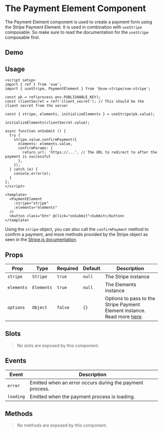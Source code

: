 <script setup>
import PaymentElementDemo from '../demo/PaymentElementDemo.vue'

const members = [
  {
    avatar: 'https://www.github.com/jofftiquez.png',
    name: 'Joff Tiquez',
    title: 'Creator',
    links: [
      { icon: 'github', link: 'https://github.com/jofftiquez' },
      { icon: 'x', link: 'https://twitter.com/jrtiquez' }
    ]
  },
  {
    avatar: 'https://www.github.com/mahomuri.png',
    name: 'Paolo Santos',
    title: 'Contributor',
    links: [
      { icon: 'github', link: 'https://github.com/mahomuri' },
      { icon: 'x', link: 'https://twitter.com/mahomuri' }
    ]
  },
];
</script>

# The Payment Element Component

The Payment Element component is used to create a payment form using the Stripe Payment Element. It is used in combination with `useStripe` composable. So make sure to read the documentation for the `useStripe` composable first.

## Demo

<PaymentElementDemo/>

<!-- <button class="btn" @click="onSubmit">Submit</button> -->

## Usage

```vue
<script setup>
import { ref } from 'vue';
import { useStripe, PaymentElement } from '@vue-stripe/vue-stripe';

const pk = ref(process.env.PUBLISHABLE_KEY);
const clientSecret = ref('client_secret'); // This should be the client secret from the server

const { stripe, elements, initializeElements } = useStripe(pk.value);

initializeElements(clientSecret.value);

async function onSubmit () {
  try {
    stripe.value.confirmPayment({
      elements: elements.value,
      confirmParams: {
        return_url: 'https://...', // The URL to redirect to after the payment is successful
      },
    });
  } catch (e) {
    console.error(e);
  }
};
</script>

<template>
  <PaymentElement
    :stripe="stripe"
    :elements="elements"
  />
  <button class="btn" @click="onSubmit">Submit</button>
</template>
```

Using the `stripe` object, you can also call the `confirmPayment` method to confirm a payment, and more methods provided by the Stripe object as seen in the [Stripe.js documentation](https://stripe.com/docs/js?ref=https://vuestripe.com).

## Props

| Prop | Type | Required | Default | Description |
|------|------|----------|---------|-------------|
| `stripe` | `Stripe` | `true` | `null` | The Stripe instance |
| `elements` | `Elements` | `true` | `null` | The Elements instance |
| `options` | `Object` | `false` | `{}` | Options to pass to the Stripe Payment Element instance. Read more [here](https://docs.stripe.com/js/elements_object/create_payment_element#payment_element_create-options). |

## Slots 

> No slots are exposed by this component.

## Events

| Event | Description |
|-------|-------------|
| `error` | Emitted when an error occurs during the payment process. |
| `loading` | Emitted when the payment process is loading. |

## Methods

> No methods are exposed by this component.

